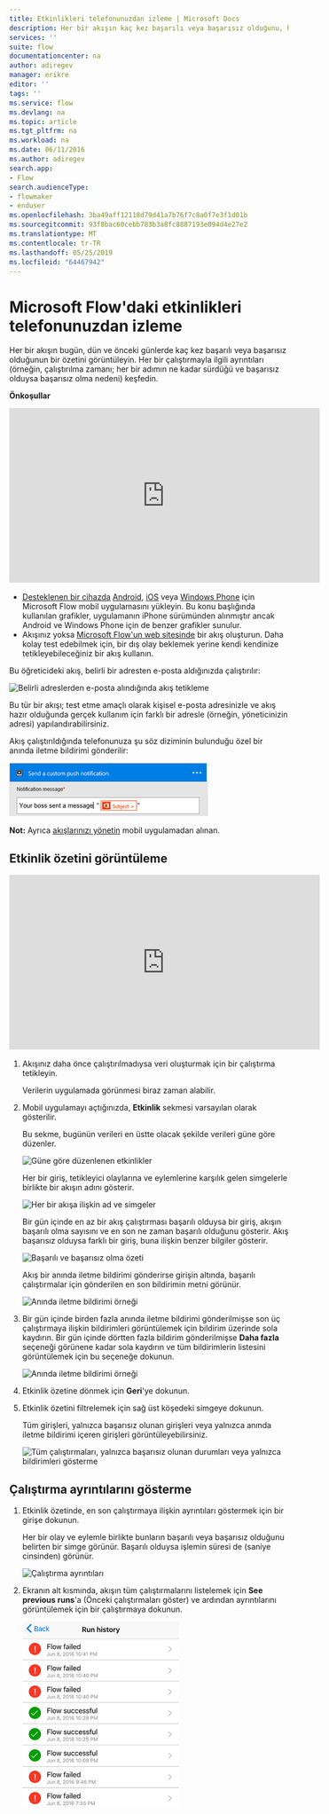 ```yaml
---
title: Etkinlikleri telefonunuzdan izleme | Microsoft Docs
description: Her bir akışın kaç kez başarılı veya başarısız olduğunu, her bir çalıştırmanın ne zaman gerçekleştiğini ve ne kadar sürdüğünü görüntüleme
services: ''
suite: flow
documentationcenter: na
author: adiregev
manager: erikre
editor: ''
tags: ''
ms.service: flow
ms.devlang: na
ms.topic: article
ms.tgt_pltfrm: na
ms.workload: na
ms.date: 06/11/2016
ms.author: adiregev
search.app:
- Flow
search.audienceType:
- flowmaker
- enduser
ms.openlocfilehash: 3ba49aff12118d79d41a7b76f7c8a0f7e3f1d01b
ms.sourcegitcommit: 93f8bac60cebb783b3a8fc8887193e094d4e27e2
ms.translationtype: MT
ms.contentlocale: tr-TR
ms.lasthandoff: 05/25/2019
ms.locfileid: "64467942"
---
```

# <a name="monitor-activity-in-microsoft-flow-from-your-phone"></a>Microsoft Flow'daki etkinlikleri telefonunuzdan izleme
Her bir akışın bugün, dün ve önceki günlerde kaç kez başarılı veya başarısız olduğunun bir özetini görüntüleyin. Her bir çalıştırmayla ilgili ayrıntıları (örneğin, çalıştırılma zamanı; her bir adımın ne kadar sürdüğü ve başarısız olduysa başarısız olma nedeni) keşfedin.

**Önkoşullar**

<iframe width="560" height="315" src="https://www.youtube.com/embed/vZuYZ64K3tI?list=PL8nfc9haGeb55I9wL9QnWyHp3ctU2_ThF" frameborder="0" allowfullscreen></iframe>

* [Desteklenen bir cihazda](getting-started.md#use-the-mobile-app) [Android](https://aka.ms/flowmobiledocsandroid), [iOS](https://aka.ms/flowmobiledocsios) veya [Windows Phone](https://aka.ms/flowmobilewindows) için Microsoft Flow mobil uygulamasını yükleyin. Bu konu başlığında kullanılan grafikler, uygulamanın iPhone sürümünden alınmıştır ancak Android ve Windows Phone için de benzer grafikler sunulur.
* Akışınız yoksa [Microsoft Flow'un web sitesinde](https://flow.microsoft.com/) bir akış oluşturun. Daha kolay test edebilmek için, bir dış olay beklemek yerine kendi kendinize tetikleyebileceğiniz bir akış kullanın.

Bu öğreticideki akış, belirli bir adresten e-posta aldığınızda çalıştırılır:

![Belirli adreslerden e-posta alındığında akış tetikleme](./media/mobile-monitor-activity/create-trigger.png)

Bu tür bir akışı; test etme amaçlı olarak kişisel e-posta adresinizle ve akış hazır olduğunda gerçek kullanım için farklı bir adresle (örneğin, yöneticinizin adresi) yapılandırabilirsiniz.

Akış çalıştırıldığında telefonunuza şu söz diziminin bulunduğu özel bir anında iletme bildirimi gönderilir:

![Anında iletme bildirimi gönderme](./media/mobile-monitor-activity/create-event.png)

**Not:** Ayrıca [akışlarınızı yönetin](mobile-manage-flows.md) mobil uygulamadan alınan.

## <a name="display-a-summary-of-activity"></a>Etkinlik özetini görüntüleme
<iframe width="560" height="315" src="https://www.youtube.com/embed/nVCGJamOw6s?list=PL8nfc9haGeb55I9wL9QnWyHp3ctU2_ThF" frameborder="0" allowfullscreen></iframe>

1. Akışınız daha önce çalıştırılmadıysa veri oluşturmak için bir çalıştırma tetikleyin.
   
    Verilerin uygulamada görünmesi biraz zaman alabilir.
2. Mobil uygulamayı açtığınızda, **Etkinlik** sekmesi varsayılan olarak gösterilir.
   
    Bu sekme, bugünün verileri en üstte olacak şekilde verileri güne göre düzenler.
   
    ![Güne göre düzenlenen etkinlikler](./media/mobile-monitor-activity/activity-day2.png)
   
    Her bir giriş, tetikleyici olaylarına ve eylemlerine karşılık gelen simgelerle birlikte bir akışın adını gösterir.
   
    ![Her bir akışa ilişkin ad ve simgeler](./media/mobile-monitor-activity/activity-flow-name.png)
   
    Bir gün içinde en az bir akış çalıştırması başarılı olduysa bir giriş, akışın başarılı olma sayısını ve en son ne zaman başarılı olduğunu gösterir. Akış başarısız olduysa farklı bir giriş, buna ilişkin benzer bilgiler gösterir.
   
    ![Başarılı ve başarısız olma özeti](./media/mobile-monitor-activity/activity-summary.png)
   
    Akış bir anında iletme bildirimi gönderirse girişin altında, başarılı çalıştırmalar için gönderilen en son bildirimin metni görünür.
   
    ![Anında iletme bildirimi örneği](./media/mobile-monitor-activity/activity-notification.png)
3. Bir gün içinde birden fazla anında iletme bildirimi gönderilmişse son üç çalıştırmaya ilişkin bildirimleri görüntülemek için bildirim üzerinde sola kaydırın. Bir gün içinde dörtten fazla bildirim gönderilmişse **Daha fazla** seçeneği görünene kadar sola kaydırın ve tüm bildirimlerin listesini görüntülemek için bu seçeneğe dokunun.
   
    ![Anında iletme bildirimi örneği](./media/mobile-monitor-activity/activity-notification-list.png)
4. Etkinlik özetine dönmek için **Geri**'ye dokunun.
5. Etkinlik özetini filtrelemek için sağ üst köşedeki simgeye dokunun.
   
    Tüm girişleri, yalnızca başarısız olunan girişleri veya yalnızca anında iletme bildirimi içeren girişleri görüntüleyebilirsiniz.
   
    ![Tüm çalıştırmaları, yalnızca başarısız olunan durumları veya yalnızca bildirimleri gösterme](./media/mobile-monitor-activity/activity-filter.png)

## <a name="show-details-of-a-run"></a>Çalıştırma ayrıntılarını gösterme
1. Etkinlik özetinde, en son çalıştırmaya ilişkin ayrıntıları göstermek için bir girişe dokunun.
   
     Her bir olay ve eylemle birlikte bunların başarılı veya başarısız olduğunu belirten bir simge görünür. Başarılı olduysa işlemin süresi de (saniye cinsinden) görünür.
   
    ![Çalıştırma ayrıntıları](./media/mobile-monitor-activity/activity-icons.png)
2. Ekranın alt kısmında, akışın tüm çalıştırmalarını listelemek için **See previous runs**'a (Önceki çalıştırmaları göster) ve ardından ayrıntılarını görüntülemek için bir çalıştırmaya dokunun.
   
    ![Başarı/başarısızlık geçmişi](./media/mobile-monitor-activity/history-mixed.png)

